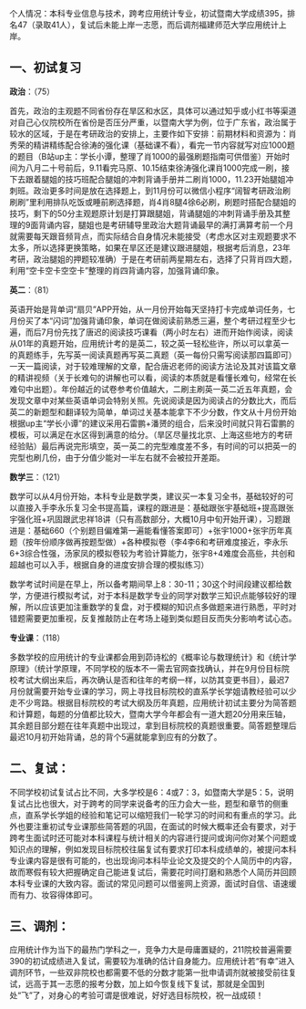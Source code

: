 个人情况：本科专业信息与技术，跨考应用统计专业，初试暨南大学成绩395，排名47（录取41人），复试后未能上岸一志愿，而后调剂福建师范大学应用统计上岸。

## 一、初试复习

**政治**：（75）

首先，政治的主观题不同省份存在旱区和水区，具体可以通过知乎或小红书等渠道对自己心仪院校所在省份是否压分严重，以暨南大学为例，位于广东省，政治属于较水的区域，于是在考研政治的安排上，主要作如下安排：前期材料和资源为：肖秀荣的精讲精练配合徐涛的强化课（基础课不看），看完一节内容就写对应1000题的题目（B站up主：学长小谭，整理了肖1000的最强刷题指南可供借鉴）开始时间为八月二十号前后，9.11看完马原、10.15结束徐涛强化课肖1000完成一刷，接下去跟着腿姐的技巧班配合腿姐的冲刺背诵手册并二刷肖1000，11.23开始腿姐冲刺班。政治更多时间是放在选择题上，到11月份可以微信小程序“阔智考研政治刷刷刷”里利用排队吃饭或睡前刷选择题，肖4肖8腿4徐6必刷，刷题时搭配合腿姐的技巧，剩下的50分主观题原计划是打算跟腿姐，背诵腿姐的冲刺背诵手册及其整理的9面背诵内容，腿姐也是考研辅导里政治大题背诵最早的满打满算考前一个月就需要每天跟音频背点，而实际结合自身情况未能接受（考虑水区对主观题要求不太多，所以选择更换策略，如果在旱区还是建议跟进腿姐，根据考后消息，23年考研，政治腿姐的押题较准确）于是在考研前两星期左右，选择了只背肖四大题，利用“空卡空卡空空卡”整理的肖四背诵内容，加强背诵印象。

**英二**：（81）

英语开始是背单词“扇贝”APP开始，从一月份开始每天坚持打卡完成单词任务，七月份买了本“闪词”加强背诵印象，单词在做阅读前熟悉三遍，整个考研过程至少七遍，而后7月份先找了唐迟的阅读技巧课看（两小时左右）进而开始作阅读，阅读从01年的真题开始，应用统计考的是英二，较之英一轻松些许，所以可以拿英一的真题练手，先写英一阅读真题再写英二真题（英一每份只需写阅读那四篇即可）一天一篇阅读，对于较难理解的文章，配合唐迟老师的阅读方法论及其对该篇文章的精讲视频（关于长难句的讲解也可以看，阅读的本质就是看懂长难句，经常在长难句中出题）。年份越近的试卷参考价值越大，二刷主刷英一英二近五年真题，会发现文章中对某些英语单词会特别关照。先说阅读是因为阅读占的分数比大，而后英二的新题型和翻译较为简单，单词过关基本能拿下不少分数，作文从十月份开始根据up主“学长小谭”的建议采用石雷鹏+潘赟的组合，后来没时间就只背石雷鹏的模板，可以满足在水区得到满意的给分。（旱区尽量找北京、上海这些地方的考研经验贴）最后再说完形填空，英一英二的完型难度差不多，有时间的可以把英一的完型也刷几份，由于分值少能对一半左右就不会被拉开差距。

**数学三**：（121）

数学可以从4月份开始，本科专业是数学类，建议买一本复习全书，基础较好的可以直接入手李永乐复习全书提高篇，课程的跟进是：基础跟张宇基础班+提高跟张宇强化班+巩固跟武忠祥18讲（只有高数部分，大概10月中旬开始开课），习题跟进是：基础660（个别题目偏难第一遍能看懂答案即可）+张宇1000+张宇历年真题（按年份顺序做再按题型做）+各种模拟卷（李4李6和考研难度接近，李永乐6+3综合性强，汤家凤的模拟卷较为考验计算能力，张宇8+4难度会高些，共创和超越也可以入手，根据自身的进度安排合理的模拟练习）

数学考试时间是在早上，所以备考期间早上8：30-11；30这个时间段建议都给数学，方便进行模拟考试，对于本科是数学专业的同学对数学三知识点能够较好的理解，所以应该更加注重数学的复盘，对于模糊的知识点多做题来进行熟悉，平时对错题需要更加重视，反复推敲防止在考场上碰到类似题目反而失分影响考试心态。

**专业课**：（118）

多数学校的应用统计的专业课都会用到茆诗松的《概率论与数理统计》和《统计学原理》（统计学原理，不同学校的版本不一需去官网查找确认，并在9月份目标院校考试大纲出来后，再次确认是否和往年的考纲一样，以防其变更书目），最迟7月份就需要开始专业课的学习，网上寻找目标院校的直系学长学姐请教经验可以少走不少弯路。根据目标院校的考试大纲及历年真题，应用统计初试主要分为简答题和计算题，每题的分值都比较大，暨南大学今年都会有一道大题20分用来压轴，其余题目部分题在往年真题中出现过，拿到目标院校的真题很重要。简答题整理后最迟10月初开始背诵，总的背个5遍就能拿到应有的分数了。

## 二、复试：

不同学校初试复试占比不同，大多学校是6：4或7：3，如暨南大学是5：5，说明复试占比也很大，对于跨考的同学来说备考的压力会大一些，题型和章节的侧重点，直系学长学姐的经验和笔记可以缩短我们一轮学习的时间和有重点的学习。此外也要注重初试专业课那些简答题的巩固，在面试的时候大概率还会有要求，对于跨考生面试时还可能对本科课程与统计相关的内容进行提问或询问你对某个问题或知识点的理解，例如发现目标院校往届复试有要求打印本科成绩单的，被提问本科专业课内容是很有可能的，也出现询问本科毕业论文及提交的个人简历中的内容，故而寒假有较大把握确定自己能进复试后，需要花时间打磨和熟悉个人简历并回顾本科专业课的大致内容。面试的常见问题可以借鉴网上资源，面试时自信、语速缓而有力、妆容得体即可。

## 三、调剂：

应用统计作为当下的最热门学科之一，竞争力大是毋庸置疑的，211院校普遍需要390的初试成绩进入复试，需要较为准确的估计自身能力。应用统计若“有幸”进入调剂环节，一些双非院校也都需要不低的分数才能第一批申请调剂就被接受前往复试，远高于其一志愿的报考分数，加上如今恢复线下复试，那就是全国到处“飞”了，对身心的考验可谓是很难说，好好选目标院校，祝一战成硕！